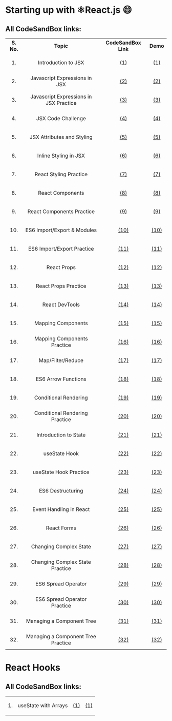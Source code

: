 # Starting up with ⚛️React.js :smile: 
## All CodeSandBox links:

<table>
    <tr>
        <td align="center"><strong>S. No.</strong></td>
        <td align="center"><strong>Topic</strong></td>
        <td align="center"><strong>CodeSandBox Link</strong></td>
        <td align="center"><strong>Demo</strong></td>
    </tr>
    <tr>
        <td align="center">1.</td>
        <td align="center">Introduction to JSX</td>
        <td align="center"><p align="center"><a href="https://codesandbox.io/s/introduction-to-jsx-forked-ijet3">(1)</a></p align="center"></td>
        <td align="center"><p align="center"><a href="https://ijet3.csb.app/">(1)</a></p></td>
    </tr>
    <tr>
        <td align="center">2.</td>
        <td align="center">Javascript Expressions in JSX</td>
        <td align="center"><p align="center"><a href="https://codesandbox.io/s/javascript-expressions-in-jsx-forked-5e6e1">(2)</a></td>
        <td align="center"><p align="center"><a href="https://5e6e1.csb.app/">(2)</a></p></td>
    </tr>
    <tr>
        <td align="center">3.</td>
        <td align="center">Javascript Expressions in JSX Practice</td>
        <td align="center"><p align="center"><a href="https://codesandbox.io/s/javascript-expressions-in-jsx-practice-forked-2rrg4">(3)</a></td>
        <td align="center"><p align="center"><a href="https://2rrg4.csb.app/">(3)</a></p></td>
    </tr>
    <tr>
        <td align="center">4.</td>
        <td align="center">JSX Code Challenge</td>
        <td align="center"><p align="center"><a href="https://codesandbox.io/s/jsx-code-challenge-forked-ctp96">(4)</a></td>
        <td align="center"><p align="center"><a href="https://ctp96.csb.app/">(4)</a></p></td>
    </tr>
    <tr>
        <td align="center">5.</td>
        <td align="center">JSX Attributes and Styling</td>
        <td align="center"><p align="center"><a href="https://codesandbox.io/s/jsx-attributes-and-styling-forked-ogujt?file=/src/index.js">(5)</a></td>
        <td align="center"><p align="center"><a href="https://ogujt.csb.app/">(5)</a></p></td>
    </tr>
    <tr>
        <td align="center">6.</td>
        <td align="center">Inline Styling in JSX</td>
        <td align="center"><p align="center"><a href="https://codesandbox.io/s/inline-styling-in-jsx-forked-viu1q?file=/src/index.js">(6)</a></td>
        <td align="center"><p align="center"><a href="https://viu1q.csb.app/">(6)</a></p></td>
    </tr>
    <tr>
        <td align="center">7.</td>
        <td align="center">React Styling Practice</td>
        <td align="center"><p align="center"><a href="https://codesandbox.io/s/react-styling-practice-forked-tjydt?file=/src/index.js">(7)</a></td>
        <td align="center"><p align="center"><a href="https://tjydt.csb.app/">(7)</a></p></td>
    </tr>
    <tr>
        <td align="center">8.</td>
        <td align="center">React Components</td>
        <td align="center"><p align="center"><a href="https://codesandbox.io/s/react-components-forked-sfhvl?file=/src/index.js">(8)</a></td>
        <td align="center"><p align="center"><a href="https://sfhvl.csb.app/">(8)</a></p></td>
    </tr>
    <tr>
        <td align="center">9.</td>
        <td align="center">React Components Practice</td>
        <td align="center"><p align="center"><a href="https://codesandbox.io/s/react-components-practice-forked-vh9jl?file=/src/index.js">(9)</a></td>
        <td align="center"><p align="center"><a href="https://vh9jl.csb.app/">(9)</a></p></td>
    </tr>
    <tr>
        <td align="center">10.</td>
        <td align="center">ES6 Import/Export & Modules</td>
        <td align="center"><p align="center"><a href="https://codesandbox.io/s/es6-importexport-modules-forked-8sgn5?file=/src/index.js">(10)</a></td>
        <td align="center"><p align="center"><a href="https://8sgn5.csb.app/">(10)</a></p></td>
    </tr>
    <tr>
        <td align="center">11.</td>
        <td align="center">ES6 Import/Export Practice</td>
        <td align="center"><p align="center"><a href="https://codesandbox.io/s/es6-importexport-practice-forked-iir9m?file=/src/index.js">(11)</a></td>
        <td align="center"><p align="center"><a href="https://iir9m.csb.app/">(11)</a></p></td>
    </tr>
    <tr>
        <td align="center">12.</td>
        <td align="center">React Props</td>
        <td align="center"><p align="center"><a href="https://codesandbox.io/s/react-props-forked-zekwd?file=/src/index.js">(12)</a></td>
        <td align="center"><p align="center"><a href="https://zekwd.csb.app/">(12)</a></p></td>
    </tr>
    <tr>
        <td align="center">13.</td>
        <td align="center">React Props Practice</td>
        <td align="center"><p align="center"><a href="https://codesandbox.io/s/react-props-practice-forked-09601?file=/src/index.js">(13)</a></td>
        <td align="center"><p align="center"><a href="https://09601.csb.app/">(13)</a></p></td>
    </tr>
    <tr>
        <td align="center">14.</td>
        <td align="center">React DevTools</td>
        <td align="center"><p align="center"><a href="https://codesandbox.io/s/react-devtools-6h981?file=/src/index.js">(14)</a></td>
        <td align="center"><p align="center"><a href="https://6h981.csb.app/">(14)</a></p></td>
    </tr>
    <tr>
        <td align="center">15.</td>
        <td align="center">Mapping Components</td>
        <td align="center"><p align="center"><a href="https://codesandbox.io/s/mapping-components-forked-e6994?file=/src/index.js">(15)</a></td>
        <td align="center"><p align="center"><a href="https://e6994.csb.app/">(15)</a></p></td>
    </tr>
    <tr>
        <td align="center">16.</td>
        <td align="center">Mapping Components Practice</td>
        <td align="center"><p align="center"><a href="https://codesandbox.io/s/mapping-components-practice-forked-4k46m?file=/src/index.js">(16)</a></td>
        <td align="center"><p align="center"><a href="https://4k46m.csb.app/">(16)</a></p></td>
    </tr>
    <tr>
        <td align="center">17.</td>
        <td align="center">Map/Filter/Reduce</td>
        <td align="center"><p align="center"><a href="https://codesandbox.io/s/mapfilterreduce-forked-rs29z?file=/src/index.js">(17)</a></td>
        <td align="center"><p align="center"><a href="https://rs29z.csb.app/">(17)</a></p></td>
    </tr>
    <tr>
        <td align="center">18.</td>
        <td align="center">ES6 Arrow Functions</td>
        <td align="center"><p align="center"><a href="https://codesandbox.io/s/es6-arrow-functions-forked-rtbjz?file=/src/index.js">(18)</a></td>
        <td align="center"><p align="center"><a href="https://rtbjz.csb.app/">(18)</a></p></td>
    </tr>
    <tr>
        <td align="center">19.</td>
        <td align="center">Conditional Rendering</td>
        <td align="center"><p align="center"><a href="https://codesandbox.io/s/conditional-rendering-forked-epsux?file=/src/index.js">(19)</a></td>
        <td align="center"><p align="center"><a href="https://epsux.csb.app/">(19)</a></p></td>
    </tr>
    <tr>
        <td align="center">20.</td>
        <td align="center">Conditional Rendering Practice</td>
        <td align="center"><p align="center"><a href="https://codesandbox.io/s/conditional-rendering-practice-forked-g8mqj?file=/src/index.js">(20)</a></td>
        <td align="center"><p align="center"><a href="https://g8mqj.csb.app/">(20)</a></p></td>
    </tr>
    <tr>
        <td align="center">21.</td>
        <td align="center">Introduction to State</td>
        <td align="center"><p align="center"><a href="https://codesandbox.io/s/introduction-to-state-completed-forked-kze9b?file=/src/index.js">(21)</a></td>
        <td align="center"><p align="center"><a href="https://kze9b.csb.app/">(21)</a></p></td>
    </tr>
    <tr>
        <td align="center">22.</td>
        <td align="center">useState Hook</td>
        <td align="center"><p align="center"><a href="https://codesandbox.io/s/usestate-hook-forked-j0pcs?file=/src/index.js">(22)</a></td>
        <td align="center"><p align="center"><a href="https://j0pcs.csb.app/">(22)</a></p></td>
    </tr>
    <tr>
        <td align="center">23.</td>
        <td align="center">useState Hook Practice</td>
        <td align="center"><p align="center"><a href="https://codesandbox.io/s/usestate-hook-practice-forked-s1lk4?file=/src/index.js">(23)</a></td>
        <td align="center"><p align="center"><a href="https://s1lk4.csb.app/">(23)</a></p></td>
    </tr>
    <tr>
        <td align="center">24.</td>
        <td align="center">ES6 Destructuring</td>
        <td align="center"><p align="center"><a href="https://codesandbox.io/s/es6-destructuring-forked-q164f?file=/src/index.js">(24)</a></td>
        <td align="center"><p align="center"><a href="https://q164f.csb.app/">(24)</a></p></td>
    </tr>
    <tr>
        <td align="center">25.</td>
        <td align="center">Event Handling in React</td>
        <td align="center"><p align="center"><a href="https://codesandbox.io/s/event-handling-in-react-completed-forked-7xsuk?file=/src/index.js">(25)</a></td>
        <td align="center"><p align="center"><a href="https://7xsuk.csb.app/">(25)</a></p></td>
    </tr>
    <tr>
        <td align="center">26.</td>
        <td align="center">React Forms</td>
        <td align="center"><p align="center"><a href="https://codesandbox.io/s/react-forms-forked-8igqg?file=/src/index.js">(26)</a></td>
        <td align="center"><p align="center"><a href="https://8igqg.csb.app/">(26)</a></p></td>
    </tr>
    <tr>
        <td align="center">27.</td>
        <td align="center">Changing Complex State</td>
        <td align="center"><p align="center"><a href="https://codesandbox.io/s/changing-complex-state-forked-dnhux?file=/src/index.js">(27)</a></td>
        <td align="center"><p align="center"><a href="https://dnhux.csb.app/">(27)</a></p></td>
    </tr>
    <tr>
        <td align="center">28.</td>
        <td align="center">Changing Complex State Practice</td>
        <td align="center"><p align="center"><a href="https://codesandbox.io/s/changing-complex-state-practice-completed-forked-lfiy1?file=/src/index.js">(28)</a></td>
        <td align="center"><p align="center"><a href="https://lfiy1.csb.app/">(28)</a></p></td>
    </tr>
    <tr>
        <td align="center">29.</td>
        <td align="center">ES6 Spread Operator </td>
        <td align="center"><p align="center"><a href="https://codesandbox.io/s/es6-spread-operator-forked-wfhm2?file=/src/index.js">(29)</a></td>
        <td align="center"><p align="center"><a href="https://wfhm2.csb.app/">(29)</a></p></td>
    </tr>
    <tr>
        <td align="center">30.</td>
        <td align="center">ES6 Spread Operator Practice</td>
        <td align="center"><p align="center"><a href="https://codesandbox.io/s/es6-spread-operator-practice-forked-uqyrt?file=/public/styles.css">(30)</a></td>
        <td align="center"><p align="center"><a href="https://uqyrt.csb.app/">(30)</a></p></td>
    </tr>
    <tr>
        <td align="center">31.</td>
        <td align="center">Managing a Component Tree</td>
        <td align="center"><p align="center"><a href="https://codesandbox.io/s/managing-a-component-tree-forked-15lvm?file=/src/index.js">(31)</a></td>
        <td align="center"><p align="center"><a href="https://15lvm.csb.app/">(31)</a></p></td>
    </tr>
    <tr>
        <td align="center">32.</td>
        <td align="center">Managing a Component Tree Practice </td>
        <td align="center"><p align="center"><a href="https://codesandbox.io/s/managing-a-component-tree-practice-forked-ff1sb?file=/src/index.js">(32)</a></td>
        <td align="center"><p align="center"><a href="https://ff1sb.csb.app/">(32)</a></p></td>
    </tr>
</table>

# React Hooks
## All CodeSandBox links:

<table>
    <tr>
        <td align="center">1.</td>
        <td align="center">useState with Arrays</td>
        <td align="center"><p align="center"><a href="https://codesandbox.io/s/usestate-with-arrays-z1c03">(1)</a></td>
        <td align="center"><p align="center"><a href="https://z1c03.csb.app/">(1)</a></p></td>
    </tr>
</table>